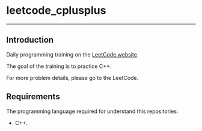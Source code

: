 # leetcode_cplusplus
-------------------------------------------------------------------------------

## Introduction
Daily programming training on the [LeetCode website](https://leetcode.com/). 

The goal of the training is to practice C++.

For more problem details, please go to the LeetCode.

## Requirements
The programming language required for understand this repositories:

* C++. 


